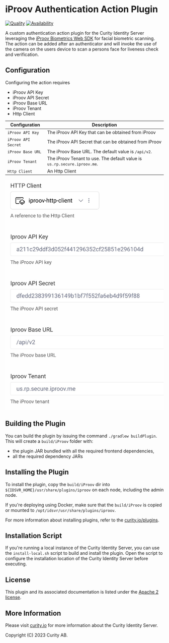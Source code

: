 # iProov Authentication Action Plugin

[![Quality](https://img.shields.io/badge/quality-demo-red)](https://curity.io/resources/code-examples/status/)
[![Availability](https://img.shields.io/badge/availability-source-blue)](https://curity.io/resources/code-examples/status/)

A custom authentication action plugin for the Curity Identity Server leveraging the [iProov Biometrics Web SDK](https://github.com/iProov/web) for facial biometric scanning. The action can be added after an authenticator and will invoke the use of the camera on the users device to scan a persons face for liveness check and verification.

## Configuration

Configuring the action requires
- iProov API Key
- iProov API Secret
- iProov Base URL
- iProov Tenant
- Http Client

Configuration | Description 
--- | --- 
`iProov API Key` | The iProov API Key that can be obtained from iProov 
`iProov API Secret` | The iProov API Secret that can be obtained from iProov
`iProov Base URL` | The iProov Base URL. The default value is `/api/v2`. 
`iProov Tenant` | The iProov Tenant to use. The default value is `us.rp.secure.iproov.me`.
`Http Client` | An Http Client

![installed resources](./docs/configure-iproov-action.jpg)

## Building the Plugin

You can build the plugin by issuing the command ``./gradlew buildPlugin``. This will create a `build/iProov` folder with:
- the plugin JAR bundled with all the required frontend dependencies,
- all the required dependency JARs

## Installing the Plugin

To install the plugin, copy the `build/iProov` dir into `${IDSVR_HOME}/usr/share/plugins/iproov` on each node, including the admin node.

If you're deploying using Docker, make sure that the `build/iProov` is copied or mounted to `/opt/idsvr/usr/share/plugins/iproov`.

For more information about installing plugins, refer to the [curity.io/plugins](https://support.curity.io/docs/latest/developer-guide/plugins/index.html#plugin-installation).

## Installation Script

If you're running a local instance of the Curity Identity Server, you can use the `install-local.sh` script to build and install the plugin. Open the script to configure the installation location of the Curity Identity Server before executing. 

## License

This plugin and its associated documentation is listed under the [Apache 2 license](https://github.com/curityio/microblink-scan-id/blob/main/LICENSE).

## More Information

Please visit [curity.io](https://curity.io/) for more information about the Curity Identity Server.

Copyright (C) 2023 Curity AB.

